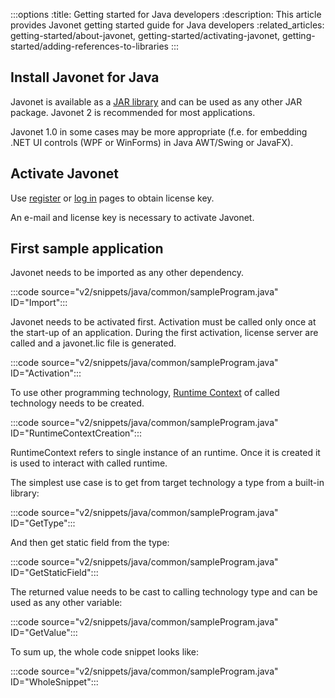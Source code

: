 :::options
:title: Getting started for Java developers
:description: This article provides Javonet getting started guide for Java developers
:related_articles: getting-started/about-javonet, getting-started/activating-javonet, getting-started/adding-references-to-libraries
:::

## Install Javonet for Java

Javonet is available as a [JAR library](https://download.javonet.com/Javonet_2.0_JVM.zip) and can be used as any other JAR package. Javonet 2 is recommended for most applications.  
  
Javonet 1.0 in some cases may be more appropriate (f.e. for embedding .NET UI controls (WPF or WinForms) in Java AWT/Swing or JavaFX). 

## Activate Javonet

Use [register](https://my.javonet.com/signup/?type=free) or [log in](https://my.javonet.com/signin/) pages to obtain license key.

An e-mail and license key is necessary to activate Javonet.

## First sample application

Javonet needs to be imported as any other dependency.

:::code source="v2/snippets/java/common/sampleProgram.java" ID="Import":::

Javonet needs to be activated first. Activation must be called only once at the start-up of an application. During the first activation, license server are called and a javonet.lic file is generated. 

:::code source="v2/snippets/java/common/sampleProgram.java" ID="Activation":::

To use other programming technology, [Runtime Context](/guides/v2/foundations/runtime-context.md) of called technology needs to be created.

:::code source="v2/snippets/java/common/sampleProgram.java" ID="RuntimeContextCreation":::

RuntimeContext refers to single instance of an runtime. Once it is created it is used to interact with called runtime.

The simplest use case is to get from target technology a type from a built-in library:

:::code source="v2/snippets/java/common/sampleProgram.java" ID="GetType":::

And then get static field from the type:

:::code source="v2/snippets/java/common/sampleProgram.java" ID="GetStaticField":::

The returned value needs to be cast to calling technology type and can be used as any other variable:

:::code source="v2/snippets/java/common/sampleProgram.java" ID="GetValue":::

To sum up, the whole code snippet looks like:

:::code source="v2/snippets/java/common/sampleProgram.java" ID="WholeSnippet":::
